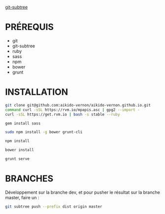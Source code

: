 [git-subtree](https://github.com/apenwarr/git-subtree)

PRÉREQUIS
=========

- git
- git-subtree
- ruby
- sass
- npm
- bower
- grunt

INSTALLATION
============

```bash
git clone git@github.com:aikido-vernon/aikido-vernon.github.io.git
command curl -sSL https://rvm.io/mpapis.asc | gpg2 --import -
curl -sSL https://get.rvm.io | bash -s stable --ruby

gem install sass

sudo npm install -g bower grunt-cli

npm install

bower install

grunt serve
```

BRANCHES
========

Développement sur la branche dev, et pour pusher le résultat sur la branche master, faire un :

```bash
git subtree push --prefix dist origin master
````
